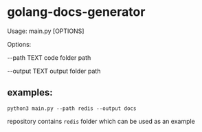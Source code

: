 # golang-docs-generator

Usage: main.py [OPTIONS]

Options:

  --path TEXT code folder path

  --output TEXT output folder path

## examples:

```python3 main.py --path redis --output docs```

repository contains `redis` folder which can be used as an example
